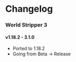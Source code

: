 # Changelog  
### World Stripper 3  
  
#### v1.18.2 - 3.1.0  
* Ported to 1.18.2  
* Going from Beta -> Release  